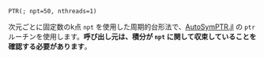```
PTR(; npt=50, nthreads=1)
```

次元ごとに固定数のk点 `npt` を使用した周期的台形法で、[AutoSymPTR.jl](https://github.com/lxvm/AutoSymPTR.jl) の `ptr` ルーチンを使用します。**呼び出し元は、積分が `npt` に関して収束していることを確認する必要があります**。

